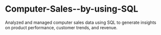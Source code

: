# Computer-Sales--by-using-SQL
Analyzed and managed computer sales data using SQL to generate insights on product performance, customer trends, and revenue.
